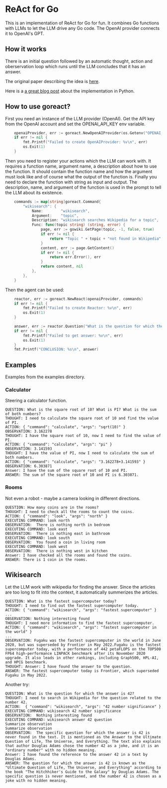 # ReAct for Go

This is an implementation of ReAct for Go for fun. It combines Go functions with LLMs to let the LLM drive any Go code. The OpenAI
provider connects it to OpenAI's GPT.

## How it works

There is an initial question followed by an automatic thought, action and oberservation loop which runs until the LLM concludes that it has an answer.

The original paper describing the idea is [here](https://arxiv.org/pdf/2210.03629.pdf).

Here is a [a great blog post](https://blog.gopenai.com/react-a-bridge-between-llms-and-code-functions-54e5448c9a2) about the implementation in Python.

## How to use goreact?

First you need an instance of the LLM provider (OpenAI). Get the API key
from the OpenAI account and set the OPENAI_API_KEY env variable.

```go
	openaiProvider, err := goreact.NewOpenAIProvider(os.Getenv("OPENAI_API_KEY"))
	if err != nil {
		fmt.Printf("Failed to create OpenAIProvider: %v\n", err)
		os.Exit(1)
	}
```

Then you need to register your actions which the LLM can work with. It requires
a function name, argument name, a description about how to use the function.
It should contain the function name and how the argument must look like and
of course what the output of the function is. Finally you need to declare the
function with string as input and output. The description, name, and argument
of the function is used in the prompt to tell the LLM about its existence.

````go
	commands := map[string]goreact.Command{
		"wikisearch": {
			Name:        "wikisearch",
			Argument:    "topic",
			Description: "wikisearch searches Wikipedia for a topic",
			Func: func(topic string) (string, error) {
				page, err := gowiki.GetPage(topic, -1, false, true)
				if err != nil {
					return "Topic " + topic + "not found in Wikipedia", err
				}
				content, err := page.GetContent()
				if err != nil {
					return err.Error(), err
				}
				return content, nil
			},
		},
	}
````

Then the agent can be used:

````go
	reactor, err := goreact.NewReact(openaiProvider, commands)
	if err != nil {
		fmt.Printf("Failed to create Reactor: %v\n", err)
		os.Exit(1)
	}

	answer, err := reactor.Question("What is the question for which the answer is 42?")
	if err != nil {
		fmt.Printf("Failed to get answer: %v\n", err)
		os.Exit(1)
	}
	fmt.Printf("CONCLUSION: %s\n", answer)
````

## Examples

Examples from the examples directory.

### Calculator

Steering a calculator function.

```
QUESTION: What is the square root of 10? What is PI? What is the sum of both numbers?
THOUGHT: I need to calculate the square root of 10 and find the value of PI.
ACTION: { "command": "calculate", "args": "sqrt(10)" }
OBSERVATION: 3.162278
THOUGHT: I have the square root of 10, now I need to find the value of PI.
ACTION: { "command": "calculate", "args": "pi" }
OBSERVATION: 3.141593
THOUGHT: I have the value of PI, now I need to calculate the sum of both numbers.
ACTION: { "command": "calculate", "args": "3.162278+3.141593" }
OBSERVATION: 6.303871
Answer: I have the sum of the square root of 10 and PI.
ANSWER: The sum of the square root of 10 and PI is 6.303871.
```

### Rooms

Not even a robot - maybe a camera looking in different directions.

```
QUESTION: How many coins are in the rooms?
THOUGHT: I need to check all the rooms to count the coins.
ACTION: { "command": "look", "args": "north" } 
EXECUTING COMMAND: look north
OBSERVATION:  There is nothing north in bedroom
EXECUTING COMMAND: look east
OBSERVATION:  There is nothing east in bathroom
EXECUTING COMMAND: look south
OBSERVATION:  You found a coin in living room
EXECUTING COMMAND: look west
OBSERVATION:  There is nothing west in kitchen
Answer: I have checked all the rooms and found the coins.
ANSWER: There is 1 coin in the rooms.
```

## Wikisearch

Let the LLM work with wikipedia for finding the answer. Since the articles
are too long to fit into the context, it automatically summerizes the articles.

```
QUESTION: What is the fastest supercomputer today?
THOUGHT: I need to find out the fastest supercomputer today.
ACTION: { "command": "wikisearch", "args": "fastest supercomputer" }
...
OBSERVATION: Nothing interesting found
THOUGHT: I need more information to find the fastest supercomputer.
ACTION: { "command": "wikisearch", "args": "fastest supercomputer in the world" }
...
OBSERVATION: Fugaku was the fastest supercomputer in the world in June 2020, but was superseded by Frontier in May 2022.Fugaku is the fastest supercomputer today, with a performance of 442 petaFLOPS on the TOP500 FP64 high-performance LINPACK benchmark after its November 2020 upgrade. It also leads in other rankings, including Graph500, HPL-AI, and HPCG benchmark.
THOUGHT: Answer: I have found the answer to the question.
ANSWER: The fastest supercomputer today is Frontier, which superseded Fugaku in May 2022.
```

Another try:

```
QUESTION: What is the question for which the answer is 42?
THOUGHT: I need to search in Wikipedia for the question related to the number 42. 
ACTION:  { "command": "wikisearch", "args": "42 number significance" } 
EXECUTING COMMAND: wikisearch 42 number significance
OBSERVATION:  Nothing interesting found
EXECUTING COMMAND: wikisearch answer 42 question
Summarize observation
Summarize observation
OBSERVATION:  The specific question for which the answer is 42 is never found in the text. It is mentioned as the Answer to the Ultimate Question of Life, The Universe, and Everything. The text also explains that author Douglas Adams chose the number 42 as a joke, and it is an "ordinary number" with no hidden meaning.
Answer: I have found the reference to the answer 42 in a text by Douglas Adams.
ANSWER: The question for which the answer is 42 is known as the "Ultimate Question of Life, The Universe, and Everything" according to the book "The Hitchhiker's Guide to the Galaxy" by Douglas Adams. The specific question is never mentioned, and the number 42 is chosen as a joke with no hidden meaning.
```
